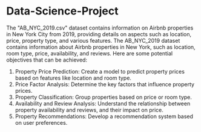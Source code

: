 # Data-Science-Project
The "AB_NYC_2019.csv" dataset contains information on Airbnb properties in New York City from 2019, providing details on aspects such as location, price, property type, and various features.
The AB_NYC_2019 dataset contains information about Airbnb properties in New York, such as location, room type, price, availability, and reviews. Here are some potential objectives that can be achieved:
1. Property Price Prediction: Create a model to predict property prices based on features like location and room type.
2. Price Factor Analysis: Determine the key factors that influence property prices.
3. Property Classification: Group properties based on price or room type.
4. Availability and Review Analysis: Understand the relationship between property availability and reviews, and their impact on price.
5. Property Recommendations: Develop a recommendation system based on user preferences.

